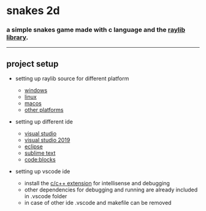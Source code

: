 # snakes 2d
### a simple snakes game made with c language and the [raylib library](https://github.com/raysan5/raylib).

---

## project setup
- setting up raylib source for different platform

  - [windows](https://github.com/raysan5/raylib/wiki/Working-on-Windows)
  - [linux](https://github.com/raysan5/raylib/wiki/Working-on-GNU-Linux)
  - [macos](https://github.com/raysan5/raylib/wiki/Working-on-macOS)
  - [other platforms](https://github.com/raysan5/raylib/wiki)

- setting up different ide
  - [visual studio](https://github.com/raysan5/raylib/wiki/Create-Visual-Studio-Project)
  - [visual studio 2019](https://github.com/raysan5/raylib/wiki/Create-Visual-Studio-2019-Project)
  - [eclipse](https://github.com/raysan5/raylib/wiki/Use-raylib-with-Eclipse)
  - [sublime text](https://github.com/raysan5/raylib/wiki/Use-raylib-with-Sublime-Text)
  - [code:blocks](https://github.com/raysan5/raylib/wiki/Use-raylib-with-Code-Blocks)

- setting up vscode ide
  - install the [c/c++ extension](https://marketplace.visualstudio.com/items?itemName=ms-vscode.cpptools) for intellisense and debugging
  - other dependencies for debugging and running are already included in .vscode folder
  - in case of other ide .vscode and makefile can be removed
